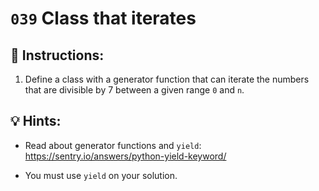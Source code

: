 # `039` Class that iterates

## 📝 Instructions:

1. Define a class with a generator function that can iterate the numbers that are divisible by 7 between a given range `0` and `n`.

## 💡 Hints:

+ Read about generator functions and `yield`: https://sentry.io/answers/python-yield-keyword/

+ You must use `yield` on your solution.
